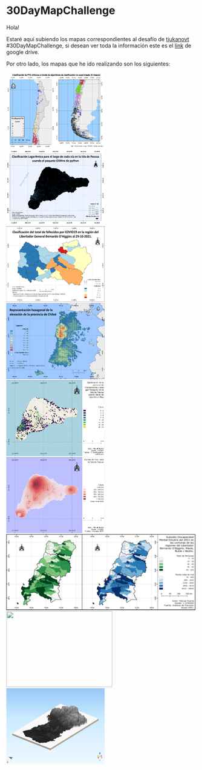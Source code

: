# 30DayMapChallenge

Hola!

Estaré aquí subiendo los mapas correspondientes al desafío de [tjukanovt](https://github.com/tjukanovt/30DayMapChallenge) #30DayMapChallenge, si desean ver toda la información este es el [link](https://drive.google.com/drive/folders/1ECTE8wcxsj2rFyp0f8pB7K5HojM3LL0p?usp=sharing) de google drive.

Por otro lado, los mapas que he ido realizando son los siguientes:

<p float="left">
  <img src="maps/30DayMapChallengeDay01.png" width="260" height="200" />
  <img src="maps/30DayMapChallengeDay02.png" width="260" height="200" />
  <img src="maps/30DayMapChallengeDay03.png" width="260" height="200" />
  <img src="maps/30DayMapChallengeDay04.png" width="260" height="200" />
  <img src="maps/30DayMapChallengeDay05.png" width="260" height="200" />
  <img src="maps/30DayMapChallengeDay06.png" width="260" height="200" />
  <img src="maps/30DayMapChallengeDay0708.png" width="500" height="200" />
  <img src="maps/30DayMapChallengeDay09.png" width="280" height="200" />
  <img src="maps/30DayMapChallengeDay11.png" width="260" height="200" />
</p>
